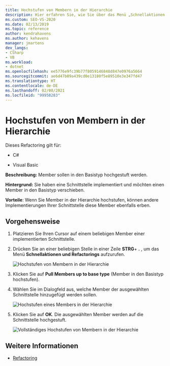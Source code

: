 ```yaml
---
title: Hochstufen von Membern in der Hierarchie
description: Hier erfahren Sie, wie Sie über das Menü „Schnellaktionen und Refactorings...“ Member auf den Basistyp hochstufen.
ms.custom: SEO-VS-2020
ms.date: 02/13/2019
ms.topic: reference
author: kendrahavens
ms.author: kehavens
manager: jmartens
dev_langs:
- CSharp
- VB
ms.workload:
- dotnet
ms.openlocfilehash: ee5776e9fc39b77f8059146848d847e0976a5664
ms.sourcegitcommit: ae6d47b09a439cd0e13180f5e89510e3e347fd47
ms.translationtype: HT
ms.contentlocale: de-DE
ms.lasthandoff: 02/08/2021
ms.locfileid: "99958283"
---
```

# <a name="pull-members-up"></a>Hochstufen von Membern in der Hierarchie

Dieses Refactoring gilt für:

- C#

- Visual Basic

**Beschreibung:** Member sollen in den Basistyp hochgestuft werden.

**Hintergrund:** Sie haben eine Schnittstelle implementiert und möchten einen Member in den Basistyp verschieben.

**Vorteile**: Wenn Sie Member in der Hierarchie hochstufen, können andere Implementierungen Ihrer Schnittstelle diese Member ebenfalls erben.

## <a name="how-to"></a>Vorgehensweise

1. Platzieren Sie Ihren Cursor auf einem beliebigen Member einer implementierten Schnittstelle.
2. Drücken Sie an einer beliebigen Stelle in einer Zeile **STRG**+ **.** , um das Menü **Schnellaktionen und Refactorings** aufzurufen.

   ![Hochstufen von Membern in der Hierarchie](media/pull-members-up.png)

2. Klicken Sie auf **Pull Members up to base type** (Member in den Basistyp hochstufen).

3. Wählen Sie im Dialogfeld aus, welche Member der ausgewählten Schnittstelle hinzugefügt werden sollen.

   ![Hochstufen eines Members in der Hierarchie](media/pull-members-up-dialog.png)

4. Klicken Sie auf **OK**. Die ausgewählten Member werden auf die Schnittstelle hochgestuft.

   ![Vollständiges Hochstufen von Membern in der Hierarchie](media/pull-members-up-completed.png)

## <a name="see-also"></a>Weitere Informationen

- [Refactoring](../refactoring-in-visual-studio.md)
